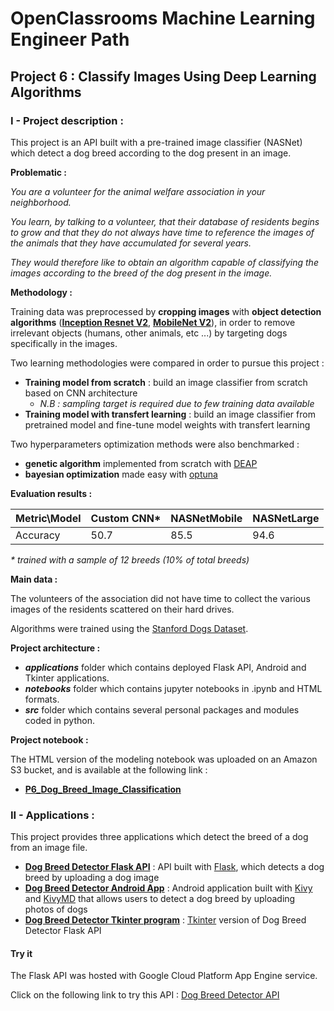 # OpenClassrooms Machine Learning Engineer Path

## Project 6 : Classify Images Using Deep Learning Algorithms

### I - Project description :

This project is an API built with a pre-trained image classifier (NASNet) which detect a dog breed according to the dog present in an image.

**Problematic :**

_You are a volunteer for the animal welfare association in your neighborhood._

_You learn, by talking to a volunteer, that their database of residents begins to grow and that they do not always have time to reference the images of the animals that they have accumulated for several years._

_They would therefore like to obtain an algorithm capable of classifying the images according to the breed of the dog present in the image._

**Methodology :**

Training data was preprocessed by **cropping images** with **object detection algorithms** ([**Inception Resnet V2**](https://tfhub.dev/google/faster_rcnn/openimages_v4/inception_resnet_v2/1), [**MobileNet V2**](https://tfhub.dev/google/openimages_v4/ssd/mobilenet_v2/1)), in order to remove irrelevant objects (humans, other animals, etc ...) by targeting dogs specifically in the images.

Two learning methodologies were compared in order to pursue this project :

- **Training model from scratch** : build an image classifier from scratch based on CNN architecture
  - _N.B : sampling target is required due to few training data available_<br>
- **Training model with transfert learning** : build an image classifier from pretrained model and fine-tune model weights with transfert learning

Two hyperparameters optimization methods were also benchmarked :
- **genetic algorithm** implemented from scratch with [DEAP](https://deap.readthedocs.io/en/master/)
- **bayesian optimization** made easy with [optuna](https://optuna.org/)

**Evaluation results :**

|  Metric\Model   | Custom CNN* | NASNetMobile |  NASNetLarge |
| --------------  | --- | ----- | ----- |
|    Accuracy     | 50.7 |  85.5 |  94.6 |

_* trained with a sample of 12 breeds (10% of total breeds)_

**Main data :**

The volunteers of the association did not have time to collect the various images of the residents scattered on their hard drives.

Algorithms were trained using the [Stanford Dogs Dataset](http://vision.stanford.edu/aditya86/ImageNetDogs/).


**Project architecture :**

- **_applications_** folder which contains deployed Flask API, Android and Tkinter applications.
- **_notebooks_** folder which contains jupyter notebooks in .ipynb and HTML formats.
- **_src_** folder which contains several personal packages and modules coded in python.

**Project notebook :**

The HTML version of the modeling notebook was uploaded on an Amazon S3 bucket, and is available at the following link :
- **[P6_Dog_Breed_Image_Classification](https://ao-oc-mle-p6-dog-breed-detector.s3.eu-west-3.amazonaws.com/P6_Dog_Breed_Image_Classification.html)**


### II - Applications :

This project provides three applications which detect the breed of a dog from an image file.

- **[Dog Breed Detector Flask API](https://github.com/4D1L-PY/Portfolio/tree/main/OC-MLE/Dog-Breed-Detector/applications/flask_dog_breed_detector)** : API built with [Flask](https://flask.palletsprojects.com/en/1.1.x/), which detects a dog breed by uploading a dog image
- **[Dog Breed Detector Android App](https://github.com/4D1L-PY/Portfolio/tree/main/OC-MLE/Dog-Breed-Detector/applications/kivy_dog_breed_detector)** : Android application built with [Kivy](https://kivy.org/#home) and [KivyMD](https://kivymd.readthedocs.io/en/latest/) that allows users to detect a dog breed by uploading photos of dogs  
- **[Dog Breed Detector Tkinter program](https://github.com/4D1L-PY/Portfolio/tree/main/OC-MLE/Dog-Breed-Detector/applications/tkinter_dog_breed_detector)** : [Tkinter](https://docs.python.org/fr/3/library/tkinter.html) version of Dog Breed Detector Flask API

#### Try it

The Flask API was hosted with Google Cloud Platform App Engine service.

Click on the following link to try this API :
[Dog Breed Detector API](https://dog-breed-detector-306216.ew.r.appspot.com/)
